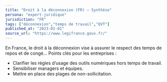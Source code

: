 ```yaml
---
title: "Droit à la déconnexion (FR) – Synthèse"
persona: "expert-juridique"
jurisdiction: "FR"
tags: ["déconnexion","temps de travail","QVT"]
published_at: "2023-01-01"
source_url: "https://www.legifrance.gouv.fr/"
---
```


En France, le droit à la déconnexion vise à assurer le respect des temps de repos et de congé...
Points clés pour les entreprises :
- Clarifier les règles d’usage des outils numériques hors temps de travail.
- Sensibiliser managers et équipes.
- Mettre en place des plages de non-sollicitation.
